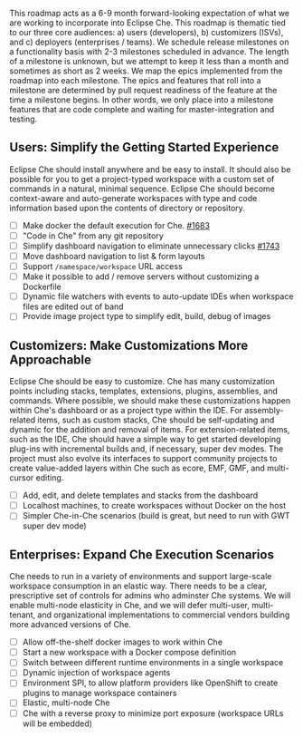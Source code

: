 This roadmap acts as a 6-9 month forward-looking expectation of what we are working to incorporate into Eclipse Che. This roadmap is thematic tied to our three core audiences: a) users (developers), b) customizers (ISVs), and c) deployers (enterprises / teams). We schedule release milestones on a functionality basis with 2-3 milestones scheduled in advance. The length of a milestone is unknown, but we attempt to keep it less than a month and sometimes as short as 2 weeks. We map the epics implemented from the roadmap into each milestone. The epics and features that roll into a milestone are determined by pull request readiness of the feature at the time a milestone begins. In other words, we only place into a milestone features that are code complete and waiting for master-integration and testing.

## Users: Simplify the Getting Started Experience
Eclipse Che should install anywhere and be easy to install. It should also be possible for you to get a project-typed workspace with a custom set of commands in a natural, minimal sequence. Eclipse Che should become context-aware and auto-generate workspaces with type and code information based upon the contents of directory or repository.
- [ ] Make docker the default execution for Che. [#1683](http://github.com/eclipse/che/pulls/1683)
- [ ] "Code in Che" from any git repository
- [ ] Simplify dashboard navigation to eliminate unnecessary clicks [#1743](https://github.com/eclipse/che/issues/1743)
- [ ] Move dashboard navigation to list & form layouts
- [ ] Support `/namespace/workspace` URL access
- [ ] Make it possible to add / remove servers without customizing a Dockerfile
- [ ] Dynamic file watchers with events to auto-update IDEs when workspace files are edited out of band
- [ ] Provide image project type to simplify edit, build, debug of images

## Customizers: Make Customizations More Approachable
Eclipse Che should be easy to customize. Che has many customization points including stacks, templates, extensions, plugins, assemblies, and commands. Where possible, we should make these customizations happen within Che's dashboard or as a project type within the IDE. For assembly-related items, such as custom stacks, Che should be self-updating and dynamic for the addition and removal of items. For extension-related items, such as the IDE, Che should have a simple way to get started developing plug-ins with incremental builds and, if necessary, super dev modes. The project must also evolve its interfaces to support community projects to create value-added layers within Che such as ecore, EMF, GMF, and multi-cursor editing.

- [ ] Add, edit, and delete templates and stacks from the dashboard
- [ ] Localhost machines, to create workspaces without Docker on the host
- [ ] Simpler Che-in-Che scenarios (build is great, but need to run with GWT super dev mode)

## Enterprises: Expand Che Execution Scenarios
Che needs to run in a variety of environments and support large-scale workspace consumption in an elastic way. There needs to be a clear, prescriptive set of controls for admins who adminster Che systems. We will enable multi-node elasticity in Che, and we will defer multi-user, multi-tenant, and organizational implementations to commercial vendors building more advanced versions of Che.
- [ ] Allow off-the-shelf docker images to work within Che
- [ ] Start a new workspace with a Docker compose definition
- [ ] Switch between different runtime environments in a single workspace
- [ ] Dynamic injection of workspace agents
- [ ] Environment SPI, to allow platform providers like OpenShift to create plugins to manage workspace containers
- [ ] Elastic, multi-node Che
- [ ] Che with a reverse proxy to minimize port exposure (workspace URLs will be embedded) 